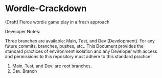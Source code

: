 # Wordle-Crackdown
(Draft) Fierce wordle game play in a fresh approach

Developer Notes:

Three branches are available: Main, Test, and Dev (Development).
For any future commits, branches, pushes, etc.. This Document provides 
the standard practices of environment isolation and any Developer with access
and permissions to this repository must adhere to this standard practice:

1. Main, Test, and Dev. are root branches.
2. Dev. Branch 



